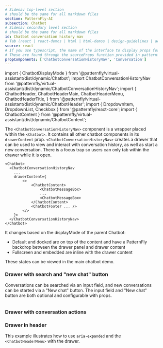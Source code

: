 ```yaml
---
# Sidenav top-level section
# should be the same for all markdown files
section: PatternFly-AI
subsection: Chatbot
# Sidenav secondary level section
# should be the same for all markdown files
id: Chatbot conversation history nav
# Tab (react | react-demos | html | html-demos | design-guidelines | accessibility)
source: react
# If you use typescript, the name of the interface to display props for
# These are found through the sourceProps function provided in patternfly-docs.source.js
propComponents: ['ChatbotConversationHistoryNav', 'Conversation']
---
```


import { ChatbotDisplayMode } from '@patternfly/virtual-assistant/dist/dynamic/Chatbot';
import ChatbotConversationHistoryNav from '@patternfly/virtual-assistant/dist/dynamic/ChatbotConversationHistoryNav';
import {
ChatbotHeader,
ChatbotHeaderMain,
ChatbotHeaderMenu,
ChatbotHeaderTitle,
} from '@patternfly/virtual-assistant/dist/dynamic/ChatbotHeader';
import { DropdownItem, DropdownList, Checkbox } from '@patternfly/react-core';
import { ChatbotContent } from '@patternfly/virtual-assistant/dist/dynamic/ChatbotContent';

The `<ChatbotConversationHistoryNav>` component is a wrapper placed within the `<Chatbot>`. It contains all other chatbot components in its `drawerContent` prop. `<ChatbotConversationHistoryNav>` creates a drawer that can be used to view and interact with conversation history, as well as start a new conversation. There is a focus trap so users can only tab within the drawer while it is open.

```
<Chatbot>
  <ChatbotConversationHistoryNav
    ...
    drawerContent={
        <>
            <ChatbotContent>
                <ChatbotMessageBox>
                ...
                <ChatbotMessageBox>
            </ChatbotContent>
            <ChatbotFooter ... />
        </>
    }>
  </ChatbotConversationHistoryNav>
</Chatbot>
```

It changes based on the displayMode of the parent Chatbot:

- Default and docked are on top of the content and have a PatternFly backdrop between the drawer panel and drawer content
- Fullscreen and embedded are inline with the drawer content

These states can be viewed in the main chatbot demo.

### Drawer with search and "new chat" button

Conversations can be searched via an input field, and new conversations can be started via a "New chat" button. The input field and "New chat" button are both optional and configurable with props.

```js file="./ChatbotHeaderDrawer.tsx"

```

### Drawer with conversation actions

<!---Actions can be added to conversations with the `menuItems` prop. Optionally, you can also add a className to the menu with `menuClassName`, change the default aria-label and tooltip content with `label`, and add an `onSelect` callback for when a user selects an item.

```js file="./ChatbotHeaderDrawerWithActions.tsx"

```

--->

### Drawer in header

This example illustrates how to use `aria-expanded` and the `<ChatbotHeaderMenu>` with the drawer.

```js file="./ChatbotHeaderDrawerInHeader.tsx"

```
